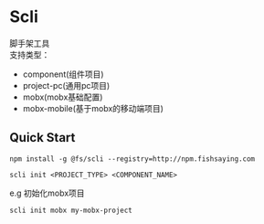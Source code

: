 # Scli
脚手架工具  
支持类型：
  * component(组件项目)
  * project-pc(通用pc项目)
  * mobx(mobx基础配置)
  * mobx-mobile(基于mobx的移动端项目)

## Quick Start
```shell
npm install -g @fs/scli --registry=http://npm.fishsaying.com

scli init <PROJECT_TYPE> <COMPONENT_NAME>
```
e.g
初始化mobx项目
```
scli init mobx my-mobx-project
```
